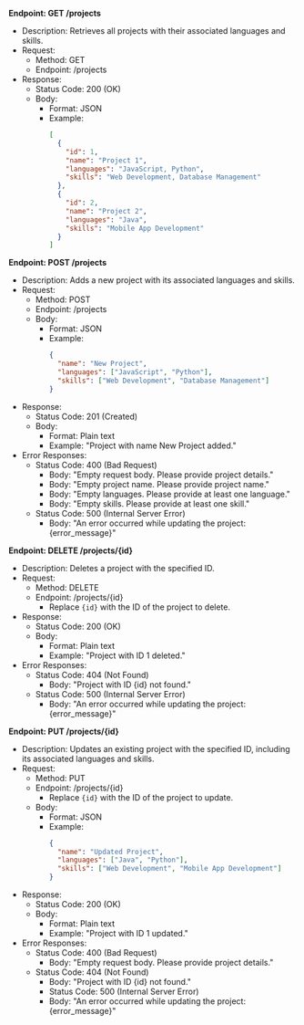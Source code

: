 **Endpoint: GET /projects**
- Description: Retrieves all projects with their associated languages and skills.
- Request:
  - Method: GET
  - Endpoint: /projects
- Response:
  - Status Code: 200 (OK)
  - Body:
    - Format: JSON
    - Example:
      ```json
      [
        {
          "id": 1,
          "name": "Project 1",
          "languages": "JavaScript, Python",
          "skills": "Web Development, Database Management"
        },
        {
          "id": 2,
          "name": "Project 2",
          "languages": "Java",
          "skills": "Mobile App Development"
        }
      ]
      ```

**Endpoint: POST /projects**
- Description: Adds a new project with its associated languages and skills.
- Request:
  - Method: POST
  - Endpoint: /projects
  - Body:
    - Format: JSON
    - Example:
      ```json
      {
        "name": "New Project",
        "languages": ["JavaScript", "Python"],
        "skills": ["Web Development", "Database Management"]
      }
      ```
- Response:
  - Status Code: 201 (Created)
  - Body:
    - Format: Plain text
    - Example: "Project with name New Project added."
- Error Responses:
  - Status Code: 400 (Bad Request)
    - Body: "Empty request body. Please provide project details."
    - Body: "Empty project name. Please provide project name."
    - Body: "Empty languages. Please provide at least one language."
    - Body: "Empty skills. Please provide at least one skill."
  - Status Code: 500 (Internal Server Error)
    - Body: "An error occurred while updating the project: {error_message}"

**Endpoint: DELETE /projects/{id}**
- Description: Deletes a project with the specified ID.
- Request:
  - Method: DELETE
  - Endpoint: /projects/{id}
    - Replace `{id}` with the ID of the project to delete.
- Response:
  - Status Code: 200 (OK)
  - Body:
    - Format: Plain text
    - Example: "Project with ID 1 deleted."
- Error Responses:
  - Status Code: 404 (Not Found)
    - Body: "Project with ID {id} not found."
  - Status Code: 500 (Internal Server Error)
    - Body: "An error occurred while updating the project: {error_message}"

**Endpoint: PUT /projects/{id}**
- Description: Updates an existing project with the specified ID, including its associated languages and skills.
- Request:
  - Method: PUT
  - Endpoint: /projects/{id}
    - Replace `{id}` with the ID of the project to update.
  - Body:
    - Format: JSON
    - Example:
      ```json
      {
        "name": "Updated Project",
        "languages": ["Java", "Python"],
        "skills": ["Web Development", "Mobile App Development"]
      }
      ```
- Response:
  - Status Code: 200 (OK)
  - Body:
    - Format: Plain text
    - Example: "Project with ID 1 updated."
- Error Responses:
  - Status Code: 400 (Bad Request)
    - Body: "Empty request body. Please provide project details."
  - Status Code: 404 (Not Found)
    - Body: "Project with ID {id} not found."
    - Status Code: 500 (Internal Server Error)
    - Body: "An error occurred while updating the project: {error_message}"